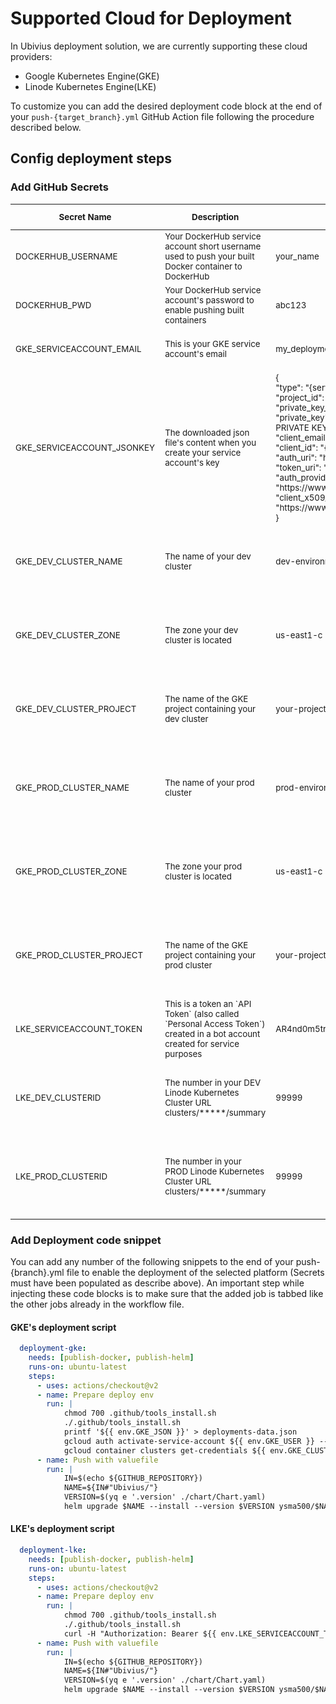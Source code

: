 # Supported Cloud for Deployment
In Ubivius deployment solution, we are currently supporting these cloud providers:
- Google Kubernetes Engine(GKE)
- Linode Kubernetes Engine(LKE)

To customize you can add the desired deployment code block at the end of your `push-{target_branch}.yml` GitHub Action file following the procedure described below.

## Config deployment steps
### Add GitHub Secrets
<table>
  <thead>
    <tr>
      <th><sub>Secret Name</sub></th>
      <th><sub>Description</sub></th>
      <th><sub>Example</sub></th>
      <th><sub>Is it mandatory?</sub></th>
    </tr>
  </thead>
  <tbody>
    <tr>
      <td><sub>DOCKERHUB_USERNAME</sub></td>
      <td><sub>Your DockerHub service account short username used to push your built Docker container to DockerHub</sub></td>
      <td><sub>your_name</sub></td>
      <td><sub>Yes</sub></td>
    </tr>
    <tr>
      <td><sub>DOCKERHUB_PWD</sub></td>
      <td><sub>Your DockerHub service account's password to enable pushing built containers</sub></td>
      <td><sub>abc123</sub></td>
      <td><sub>Yes</sub></td>
    </tr>
    <tr>
      <td><sub>GKE_SERVICEACCOUNT_EMAIL</sub></td>
      <td><sub>This is your GKE service account's email</sub></td>
      <td><sub>my_deployment_bot@cluster_name.iam.gserviceaccount.com</sub></td>
      <td><sub>Only if you want to deploy on <b>GKE</b></sub></td>
    </tr>
    <tr>
      <td><sub>GKE_SERVICEACCOUNT_JSONKEY</sub></td>
      <td><sub>The downloaded json file's content when you create your service account's key</sub></td>
      <td><sub>{<br/>  "type": "{service_account}",<br/>  "project_id": "{project_id}",<br/>    "private_key_id": "{key_id}",<br/>  "private_key": "-----BEGIN PRIVATE KEY-----\{your_key}\n-----END PRIVATE KEY-----\n",<br/>  "client_email": "{service_account}",<br/>  "client_id": "{user_id}",<br/>  "auth_uri": "https://accounts.google.com/o/oauth2/auth",<br/>  "token_uri": "https://oauth2.googleapis.com/token",<br/>  "auth_provider_x509_cert_url": "https://www.googleapis.com/oauth2/v1/certs",<br/>  "client_x509_cert_url": "https://www.googleapis.com/robot/v1/metadata/x509/{service_account}"<br/>}</sub></td>
      <td><sub>Only if you want to deploy on <b>GKE</b></sub></td>
    </tr>
    <tr>
      <td><sub>GKE_DEV_CLUSTER_NAME</sub></td>
      <td><sub>The name of your dev cluster</sub></td>
      <td><sub>dev-environment</sub></td>
      <td><sub>Only if you want to deploy on <b>GKE</b> from dev branch to your dev cluster</sub></td>
    </tr>
    <tr>
      <td><sub>GKE_DEV_CLUSTER_ZONE</sub></td>
      <td><sub>The zone your dev cluster is located</sub></td>
      <td><sub>us-east1-c</sub></td>
      <td><sub>Only if you want to deploy on <b>GKE</b> from dev branch to your dev cluster</sub></td>
    </tr>
    <tr>
      <td><sub>GKE_DEV_CLUSTER_PROJECT</sub></td>
      <td><sub>The name of the GKE project containing your dev cluster</sub></td>
      <td><sub>your-project</sub></td>
      <td><sub>Only if you want to deploy on <b>GKE</b> from dev branch to your dev cluster</sub></td>
    </tr>
    <tr>
      <td><sub>GKE_PROD_CLUSTER_NAME</sub></td>
      <td><sub>The name of your prod cluster</sub></td>
      <td><sub>prod-environment</sub></td>
      <td><sub>Only if you want to deploy on <b>GKE</b> from main/master branch to your prod cluster</sub></td>
    </tr>
    <tr>
      <td><sub>GKE_PROD_CLUSTER_ZONE</sub></td>
      <td><sub>The zone your prod cluster is located</sub></td>
      <td><sub>us-east1-c</sub></td>
      <td><sub>Only if you want to deploy on <b>GKE</b> from main/master branch to your prod cluster</sub></td>
    </tr>
    <tr>
      <td><sub>GKE_PROD_CLUSTER_PROJECT</sub></td>
      <td><sub>The name of the GKE project containing your prod cluster</sub></td>
      <td><sub>your-project</sub></td>
      <td><sub>Only if you want to deploy on <b>GKE</b> from main/master branch to your prod cluster</sub></td>
    </tr>
    <tr>
      <td><sub>LKE_SERVICEACCOUNT_TOKEN</sub></td>
      <td><sub>This is a token an `API Token` (also called `Personal Access Token`) created in a bot account created for service purposes</sub></td>
      <td><sub>AR4nd0m5tr1ng</sub></td>
      <td><sub>Only if you want to deploy on <b>LKE</b></sub></td>
    </tr>
    <tr>
      <td><sub>LKE_DEV_CLUSTERID</sub></td>
      <td><sub>The number in your DEV Linode Kubernetes Cluster URL clusters/*****/summary</sub></td>
      <td><sub>99999</sub></td>
      <td><sub>Only if you want to deploy on <b>LKE</b> from dev branch to your dev cluster</sub></td>
    </tr>
    <tr>
      <td><sub>LKE_PROD_CLUSTERID</sub></td>
      <td><sub>The number in your PROD Linode Kubernetes Cluster URL clusters/*****/summary</sub></td>
      <td><sub>99999</sub></td>
      <td><sub>Only if you want to deploy on <b>LKE</b> from main/master branch to your prod cluster</sub></td>
    </tr>
  </tbody>
</table>

### Add Deployment code snippet
You can add any number of the following snippets to the end of your push-{branch}.yml file to enable the deployment of the selected platform (Secrets must have been populated as describe above). An important step while injecting these code blocks is to make sure that the added job is tabbed like the other jobs already in the workflow file.
#### GKE's deployment script
```yaml
  deployment-gke:
    needs: [publish-docker, publish-helm]
    runs-on: ubuntu-latest
    steps:
      - uses: actions/checkout@v2
      - name: Prepare deploy env
        run: |
            chmod 700 .github/tools_install.sh
            ./.github/tools_install.sh
            printf '${{ env.GKE_JSON }}' > deployments-data.json
            gcloud auth activate-service-account ${{ env.GKE_USER }} --key-file=deployments-data.json
            gcloud container clusters get-credentials ${{ env.GKE_CLUSTER_NAME }} --zone ${{ env.GKE_CLUSTER_ZONE }} --project ${{ env.GKE_CLUSTER_PROJECT }}
      - name: Push with valuefile
        run: |
            IN=$(echo ${GITHUB_REPOSITORY})
            NAME=${IN#"Ubivius/"}
            VERSION=$(yq e '.version' ./chart/Chart.yaml)
            helm upgrade $NAME --install --version $VERSION ysma500/$NAME -f chart/values.yaml
```
#### LKE's deployment script
```yaml
  deployment-lke:
    needs: [publish-docker, publish-helm]
    runs-on: ubuntu-latest
    steps:
      - uses: actions/checkout@v2
      - name: Prepare deploy env
        run: |
            chmod 700 .github/tools_install.sh
            ./.github/tools_install.sh
            curl -H "Authorization: Bearer ${{ env.LKE_SERVICEACCOUNT_TOKEN }}" https://api.linode.com/v4/lke/clusters/${{ env.LKE_CLUSTERID }}/kubeconfig | jq '.kubeconfig' | sed 's/["]//g' | base64 --decode > ~/.kube/config
      - name: Push with valuefile
        run: |
            IN=$(echo ${GITHUB_REPOSITORY})
            NAME=${IN#"Ubivius/"}
            VERSION=$(yq e '.version' ./chart/Chart.yaml)
            helm upgrade $NAME --install --version $VERSION ysma500/$NAME -f chart/values.yaml
```
